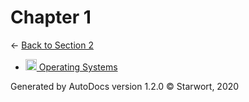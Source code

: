 <style>img{height:18px;margin-bottom:-3px}</style>
# Chapter 1

← [Back to Section 2](..)

- [![MD file](https://img.icons8.com/windows/512/4a90e2/regular-document.png) Operating Systems](operating_systems.html)

Generated by AutoDocs version 1.2.0 © Starwort, 2020
